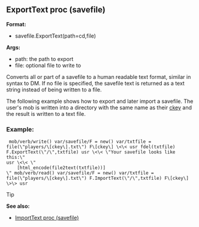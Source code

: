 ## ExportText proc (savefile)

<!-- -->
**Format:**
+   savefile.ExportText(path=cd,file)
<!-- -->
**Args:**
+   path: the path to export
+   file: optional file to write to


Converts all or part of a savefile to a human readable text
format, similar in syntax to DM. If no file is specified, the savefile
text is returned as a text string instead of being written to a file.


The following example shows how to export and later import a
savefile. The user\'s mob is written into a directory with the same name
as their [ckey](/ref/mob/var/ckey.md) and the result is written to a text
file.
### Example:

``` dm
 mob/verb/write() var/savefile/F = new() var/txtfile =
file(\"players/\[ckey\].txt\") F\[ckey\] \<\< usr fdel(txtfile)
F.ExportText(\"/\",txtfile) usr \<\< \"Your savefile looks like this:\"
usr \<\< \"
    [html_encode(file2text(txtfile))]
\" mob/verb/read() var/savefile/F = new() var/txtfile =
file(\"players/\[ckey\].txt\") F.ImportText(\"/\",txtfile) F\[ckey\]
\>\> usr 
```


> [!TIP] 
> **See also:**
> +   [ImportText proc (savefile)](/ref/savefile/proc/ImportText.md) 
